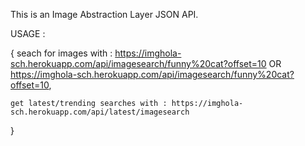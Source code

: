 This is an Image Abstraction Layer JSON API.

USAGE :

{
    seach for images with : https://imghola-sch.herokuapp.com/api/imagesearch/funny%20cat?offset=10 OR
                            https://imghola-sch.herokuapp.com/api/imagesearch/funny%20cat?offset=10,
                            
    get latest/trending searches with : https://imghola-sch.herokuapp.com/api/latest/imagesearch                        
    
  }